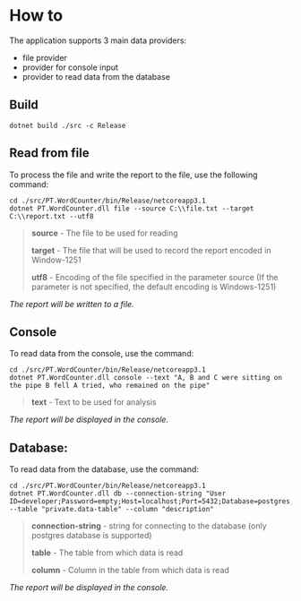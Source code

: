 # How to

The application supports 3 main data providers:
- file provider
- provider for console input
- provider to read data from the database

## Build

```console
dotnet build ./src -c Release
```

## Read from file

To process the file and write the report to the file, use the following command:

```console
cd ./src/PT.WordCounter/bin/Release/netcoreapp3.1
dotnet PT.WordCounter.dll file --source C:\\file.txt --target C:\\report.txt --utf8
```

> **source** - The file to be used for reading
>
> **target** - The file that will be used to record the report encoded in Window-1251
>
> **utf8** - Encoding of the file specified in the parameter source (If the parameter is not specified, the default encoding is Windows-1251)

*The report will be written to a file.*

## Console

To read data from the console, use the command:

```console
cd ./src/PT.WordCounter/bin/Release/netcoreapp3.1
dotnet PT.WordCounter.dll console --text "A, B and C were sitting on the pipe B fell A tried, who remained on the pipe"
```

> **text** - Text to be used for analysis

*The report will be displayed in the console.*

## Database:

To read data from the database, use the command:

```console
cd ./src/PT.WordCounter/bin/Release/netcoreapp3.1
dotnet PT.WordCounter.dll db --connection-string "User ID=developer;Password=empty;Host=localhost;Port=5432;Database=postgres;" --table "private.data-table" --column "description"
```

> **connection-string** - string for connecting to the database (only postgres database is supported)
>
> **table** - The table from which data is read
>
> **column** - Column in the table from which data is read

*The report will be displayed in the console.*
